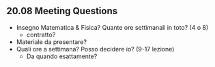 ## 20.08 Meeting Questions
- Insegno Matematica & Fisica? Quante ore settimanali in toto? (4 o 8)
	- contratto?
- Materiale da presentare?
- Quali ore a settimana? Posso decidere io? (9-17 lezione)
	- Da quando esattamente?